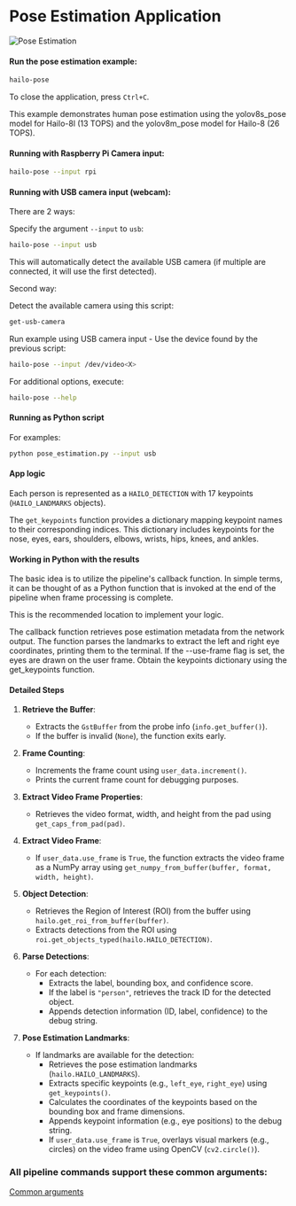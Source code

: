 # Pose Estimation Application

![Pose Estimation](../../../../doc/images/pose_estimation.gif)

#### Run the pose estimation example:
```bash
hailo-pose
```
To close the application, press `Ctrl+C`.

This example demonstrates human pose estimation using the yolov8s_pose model for Hailo-8l (13 TOPS) and the yolov8m_pose model for Hailo-8 (26 TOPS).

#### Running with Raspberry Pi Camera input:
```bash
hailo-pose --input rpi
```

#### Running with USB camera input (webcam):
There are 2 ways:

Specify the argument `--input` to `usb`:
```bash
hailo-pose --input usb
```

This will automatically detect the available USB camera (if multiple are connected, it will use the first detected).

Second way:

Detect the available camera using this script:
```bash
get-usb-camera
```
Run example using USB camera input - Use the device found by the previous script:
```bash
hailo-pose --input /dev/video<X>
```

For additional options, execute:
```bash
hailo-pose --help
```

#### Running as Python script

For examples: 
```bash
python pose_estimation.py --input usb
```

#### App logic

Each person is represented as a `HAILO_DETECTION` with 17 keypoints (`HAILO_LANDMARKS` objects).

The `get_keypoints` function provides a dictionary mapping keypoint names to their corresponding indices. This dictionary includes keypoints for the nose, eyes, ears, shoulders, elbows, wrists, hips, knees, and ankles.

#### Working in Python with the results

The basic idea is to utilize the pipeline's callback function. In simple terms, it can be thought of as a Python function that is invoked at the end of the pipeline when frame processing is complete.

This is the recommended location to implement your logic.

The callback function retrieves pose estimation metadata from the network output. The function parses the landmarks to extract the left and right eye coordinates, printing them to the terminal. If the --use-frame flag is set, the eyes are drawn on the user frame. Obtain the keypoints dictionary using the get_keypoints function.

#### **Detailed Steps**

1. **Retrieve the Buffer**:
   - Extracts the `GstBuffer` from the probe info (`info.get_buffer()`).
   - If the buffer is invalid (`None`), the function exits early.

2. **Frame Counting**:
   - Increments the frame count using `user_data.increment()`.
   - Prints the current frame count for debugging purposes.

3. **Extract Video Frame Properties**:
   - Retrieves the video format, width, and height from the pad using `get_caps_from_pad(pad)`.

4. **Extract Video Frame**:
   - If `user_data.use_frame` is `True`, the function extracts the video frame as a NumPy array using `get_numpy_from_buffer(buffer, format, width, height)`.

5. **Object Detection**:
   - Retrieves the Region of Interest (ROI) from the buffer using `hailo.get_roi_from_buffer(buffer)`.
   - Extracts detections from the ROI using `roi.get_objects_typed(hailo.HAILO_DETECTION)`.

6. **Parse Detections**:
   - For each detection:
     - Extracts the label, bounding box, and confidence score.
     - If the label is `"person"`, retrieves the track ID for the detected object.
     - Appends detection information (ID, label, confidence) to the debug string.

7. **Pose Estimation Landmarks**:
   - If landmarks are available for the detection:
     - Retrieves the pose estimation landmarks (`hailo.HAILO_LANDMARKS`).
     - Extracts specific keypoints (e.g., `left_eye`, `right_eye`) using `get_keypoints()`.
     - Calculates the coordinates of the keypoints based on the bounding box and frame dimensions.
     - Appends keypoint information (e.g., eye positions) to the debug string.
     - If `user_data.use_frame` is `True`, overlays visual markers (e.g., circles) on the video frame using OpenCV (`cv2.circle()`).

### All pipeline commands support these common arguments:

[Common arguments](../../../../doc/user_guide/running_applications.md#command-line-argument-reference)